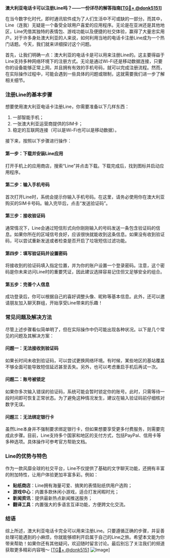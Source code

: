 **澳大利亚电话卡可以注册Line吗？——一份详尽的解答指南[[TG💪+ @donk5151](https://t.me/s/donk5151)]**

在当今数字化时代，即时通讯软件成为了人们生活中不可或缺的一部分。而其中，Line（连我）无疑是一个备受全球用户喜爱的应用程序。无论是在亚洲还是其他地区，Line凭借其独特的表情包、游戏功能以及便捷的社交体验，赢得了大量忠实用户。对于许多身处澳大利亚的人来说，如何利用当地的电话卡注册Line成为一个热门话题。今天，我们就来详细探讨这个问题。

首先，让我们明确一点：澳大利亚的电话卡是可以用来注册Line的。这主要得益于Line支持多种网络环境下的注册方式。无论是通过Wi-Fi还是移动数据连接，只要你的设备能够正常上网，并且拥有有效的手机号码，就可以完成注册流程。然而，在实际操作过程中，可能会遇到一些具体的问题或限制，这就需要我们进一步了解相关细节。

### 注册Line的基本步骤

想要使用澳大利亚电话卡注册Line，你需要准备以下几样东西：
1. 一部智能手机；
2. 一张澳大利亚运营商提供的SIM卡；
3. 稳定的互联网连接（可以是Wi-Fi也可以是移动数据）。

接下来，按照以下步骤进行操作：

#### 第一步：下载并安装Line应用
打开手机上的应用商店，搜索“Line”并点击下载。下载完成后，找到图标并启动应用程序。

#### 第二步：输入手机号码
首次打开Line时，系统会提示你输入手机号码。在这里，请务必使用你在澳大利亚购买的SIM卡号码。输入完毕后，点击“发送验证码”。

#### 第三步：接收验证码
通常情况下，Line会通过短信形式向你刚刚输入的号码发送一条包含验证码的信息。如果你所在的区域信号良好，应该很快就能收到这条信息。如果没有收到验证码，可以尝试重新发送或者检查是否开启了垃圾短信过滤功能。

#### 第四步：填写验证码并设置密码
将接收到的验证码填入指定位置，并为你的账户设置一个登录密码。注意，这个密码是你未来访问Line时的重要凭证，因此建议选择容易记住但又足够安全的组合。

#### 第五步：完善个人信息
成功登录后，你可以根据自己的喜好调整头像、昵称等基本信息。此外，还可以邀请朋友加入聊天群组，开始享受Line带来的乐趣！

### 常见问题及解决方法

尽管上述步骤看似简单明了，但在实际操作中仍可能出现各种状况。以下是几个常见的问题及其解决方案：

#### 问题一：无法接收到验证码
如果长时间未收到验证码，可以尝试更换网络环境。有时候，某些地区的基站覆盖不够全面可能导致短信延迟甚至丢失。另外，也可以考虑重启手机后再试一次。

#### 问题二：账号被锁定
如果你多次输入错误的验证码，系统可能会暂时锁定你的账号。此时，只需等待一段时间即可恢复正常状态。为了避免这种情况发生，建议在输入验证码前仔细核对数字无误。

#### 问题三：无法绑定银行卡
虽然Line本身并不强制要求绑定银行卡，但如果想要享受更多付费服务，则需要完成此步骤。目前，Line支持多个国家和地区的支付方式，包括PayPal、信用卡等多种选项。具体操作可参考官方帮助文档。

### Line的优势与特色

作为一款风靡全球的社交平台，Line不仅提供了基础的文字聊天功能，还拥有丰富的附加特性，让用户体验更加丰富多彩。例如：
- **贴纸商店**：Line拥有海量可爱、搞笑的表情贴纸供用户选购；
- **游戏中心**：内置多款休闲小游戏，适合打发闲暇时光；
- **新闻资讯**：提供最新热点新闻推送服务；
- **翻译工具**：内置强大的多语言互译功能，方便跨文化交流。

### 结语

综上所述，澳大利亚电话卡完全可以用来注册Line。只要遵循正确的步骤，并妥善处理可能遇到的小麻烦，你就能够顺利开启属于自己的Line之旅。希望本文能为你带来帮助！如果你还有其他疑问，欢迎随时留言讨论。最后别忘了关注我们的频道获取更多精彩内容哦～ [[TG💪+ @donk5151](https://t.me/s/donk5151) ![Image](https://i.postimg.cc/rwNCRYN7/Snipaste-2025-04-30-17-27-05.png)]